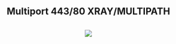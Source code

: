 <h2 align="center"> Multiport 443/80 XRAY/MULTIPATH</h>

 <h2 align="center"><img src="https://img.shields.io/badge/AutoScript VPN By Etilssh 9.0-blue.svg"></h2>
